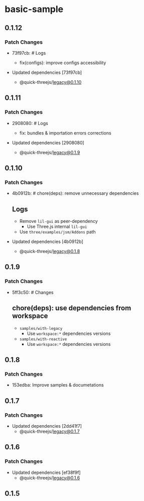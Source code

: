# basic-sample

## 0.1.12

### Patch Changes

- 73f97cb: # Logs

  - fix(configs): improve configs accessibility

- Updated dependencies [73f97cb]
  - @quick-threejs/legacy@0.1.10

## 0.1.11

### Patch Changes

- 2908080: # Logs

  - fix: bundles & importation errors corrections

- Updated dependencies [2908080]
  - @quick-threejs/legacy@0.1.9

## 0.1.10

### Patch Changes

- 4b0912b: # chore(deps): remove unnecessary dependencies

  ## Logs

  - Remove `lil-gui` as peer-dependency
    - Use Three.js internal `lil-gui`
  - Use `three/examples/jsm/Addons` path

- Updated dependencies [4b0912b]
  - @quick-threejs/legacy@0.1.8

## 0.1.9

### Patch Changes

- 5ff3c50: # Changes

  ## chore(deps): use dependencies from workspace

  - `samples/with-legacy`
    - Use `workspace:*` dependencies versions
  - `samples/with-reactive`
    - Use `workspace:*` dependencies versions

## 0.1.8

### Patch Changes

- 153edba: Improve samples & documetations

## 0.1.7

### Patch Changes

- Updated dependencies [2dd41f7]
  - @quick-threejs/legacy@0.1.7

## 0.1.6

### Patch Changes

- Updated dependencies [ef38f9f]
  - @quick-threejs/legacy@0.1.6

## 0.1.5
